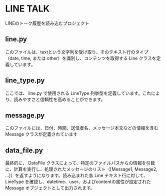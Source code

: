 # LINE TALK

LINEのトーク履歴を読み込むプロジェクト

## line.py

このファイルは、textという文字列を受け取り、そのテキスト行のタイプ（date, time, または other）を識別し、コンテンツを取得する Line クラスを定義しています。

## line_type.py

ここでは、 line.py で使用される LineType 列挙型を定義しています。これにより、読みやすさと信頼性を高めることができます。

## message.py

このファイルには、日付、時間、送信者名、メッセージ本文などの情報を含む Message クラスが定義されています

## data_file.py 

最終的に、 DataFile クラスによって、特定のファイルパスからの情報を引数に、計算を実行し、処理されたメッセージのリスト（[Message1, Message2, ...]）を返すようになります。読み込まれた各 Line テキスト行に対して、 LineType を確認し、datetime、user、およびcontentの属性が設定された Message オブジェクトとして出力されます。